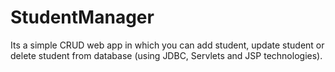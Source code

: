 # StudentManager
Its a simple CRUD web app in which you can add student, update student or delete student from database (using JDBC, Servlets and JSP technologies).
